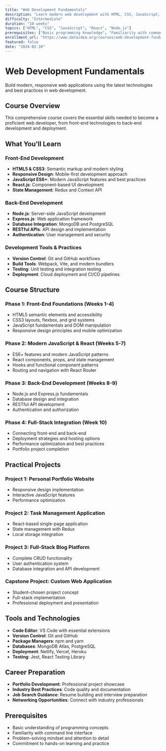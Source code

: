 ```yaml
---
title: "Web Development Fundamentals"
description: "Learn modern web development with HTML, CSS, JavaScript, and popular frameworks"
difficulty: "Intermediate"
duration: "10 weeks"
topics: ["HTML", "CSS", "JavaScript", "React", "Node.js"]
prerequisites: ["Basic programming knowledge", "Familiarity with command line"]
enrollment_url: "https://www.dataidea.org/courses/web-development-fundamentals"
featured: false
date: "2024-02-10"
---
```


# Web Development Fundamentals

Build modern, responsive web applications using the latest technologies and best practices in web development.

## Course Overview

This comprehensive course covers the essential skills needed to become a proficient web developer, from front-end technologies to back-end development and deployment.

## What You'll Learn

### Front-End Development
- **HTML5 & CSS3**: Semantic markup and modern styling
- **Responsive Design**: Mobile-first development approach
- **JavaScript ES6+**: Modern JavaScript features and best practices
- **React.js**: Component-based UI development
- **State Management**: Redux and Context API

### Back-End Development
- **Node.js**: Server-side JavaScript development
- **Express.js**: Web application framework
- **Database Integration**: MongoDB and PostgreSQL
- **RESTful APIs**: API design and implementation
- **Authentication**: User management and security

### Development Tools & Practices
- **Version Control**: Git and GitHub workflows
- **Build Tools**: Webpack, Vite, and modern bundlers
- **Testing**: Unit testing and integration testing
- **Deployment**: Cloud deployment and CI/CD pipelines

## Course Structure

### Phase 1: Front-End Foundations (Weeks 1-4)
- HTML5 semantic elements and accessibility
- CSS3 layouts, flexbox, and grid systems
- JavaScript fundamentals and DOM manipulation
- Responsive design principles and mobile optimization

### Phase 2: Modern JavaScript & React (Weeks 5-7)
- ES6+ features and modern JavaScript patterns
- React components, props, and state management
- Hooks and functional component patterns
- Routing and navigation with React Router

### Phase 3: Back-End Development (Weeks 8-9)
- Node.js and Express.js fundamentals
- Database design and integration
- RESTful API development
- Authentication and authorization

### Phase 4: Full-Stack Integration (Week 10)
- Connecting front-end and back-end
- Deployment strategies and hosting options
- Performance optimization and best practices
- Portfolio project completion

## Practical Projects

### Project 1: Personal Portfolio Website
- Responsive design implementation
- Interactive JavaScript features
- Performance optimization

### Project 2: Task Management Application
- React-based single-page application
- State management with Redux
- Local storage integration

### Project 3: Full-Stack Blog Platform
- Complete CRUD functionality
- User authentication system
- Database integration and API development

### Capstone Project: Custom Web Application
- Student-chosen project concept
- Full-stack implementation
- Professional deployment and presentation

## Tools and Technologies

- **Code Editor**: VS Code with essential extensions
- **Version Control**: Git and GitHub
- **Package Managers**: npm and yarn
- **Databases**: MongoDB Atlas, PostgreSQL
- **Deployment**: Netlify, Vercel, Heroku
- **Testing**: Jest, React Testing Library

## Career Preparation

- **Portfolio Development**: Professional project showcase
- **Industry Best Practices**: Code quality and documentation
- **Job Search Guidance**: Resume building and interview preparation
- **Networking Opportunities**: Connect with industry professionals

## Prerequisites

- Basic understanding of programming concepts
- Familiarity with command line interface
- Problem-solving mindset and attention to detail
- Commitment to hands-on learning and practice